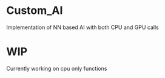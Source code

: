 # Custom_AI
Implementation of NN based AI with both CPU and GPU calls

 # WIP

 Currently working on cpu only functions
